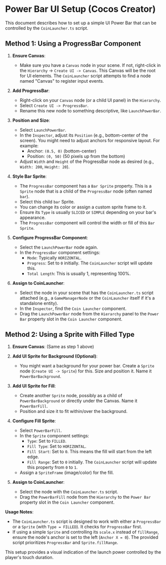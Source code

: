 # Power Bar UI Setup (Cocos Creator)

This document describes how to set up a simple UI Power Bar that can be controlled by the `CoinLauncher.ts` script.

## Method 1: Using a ProgressBar Component

1.  **Ensure Canvas**:
    *   Make sure you have a `Canvas` node in your scene. If not, right-click in the `Hierarchy` -> `Create UI -> Canvas`. This Canvas will be the root for UI elements. The `CoinLauncher` script attempts to find a node named "Canvas" to register input events.

2.  **Add ProgressBar**:
    *   Right-click on your `Canvas` node (or a child UI panel) in the `Hierarchy`.
    *   Select `Create UI -> ProgressBar`.
    *   Rename this new node to something descriptive, like `LaunchPowerBar`.

3.  **Position and Size**:
    *   Select `LaunchPowerBar`.
    *   In the `Inspector`, adjust its `Position` (e.g., bottom-center of the screen). You might need to adjust anchors for responsive layout. For example:
        *   Anchor: `(0.5, 0)` (bottom-center)
        *   Position: `(0, 50)` (50 pixels up from the bottom)
    *   Adjust `Width` and `Height` of the ProgressBar node as desired (e.g., `Width: 200`, `Height: 20`).

4.  **Style Bar Sprite**:
    *   The `ProgressBar` component has a `Bar Sprite` property. This is a `Sprite` node that is a child of the `ProgressBar` node (often named `bar`).
    *   Select this child `bar` Sprite.
    *   You can change its color or assign a custom sprite frame to it.
    *   Ensure its `Type` is usually `SLICED` or `SIMPLE` depending on your bar's appearance.
    *   The `ProgressBar` component will control the width or fill of this `Bar Sprite`.

5.  **Configure ProgressBar Component**:
    *   Select the `LaunchPowerBar` node again.
    *   In the `ProgressBar` component settings:
        *   `Mode`: Typically `HORIZONTAL`.
        *   `Progress`: Set to `0` initially. The `CoinLauncher` script will update this.
        *   `Total Length`: This is usually 1, representing 100%.

6.  **Assign to CoinLauncher**:
    *   Select the node in your scene that has the `CoinLauncher.ts` script attached (e.g., a `GameManagerNode` or the `CoinLauncher` itself if it's a standalone entity).
    *   In the `Inspector`, find the `Coin Launcher` component.
    *   Drag the `LaunchPowerBar` node from the `Hierarchy` panel to the `Power Bar` property slot in the `Coin Launcher` component.

## Method 2: Using a Sprite with Filled Type

1.  **Ensure Canvas**: (Same as step 1 above)

2.  **Add UI Sprite for Background (Optional)**:
    *   You might want a background for your power bar. Create a `Sprite` node (`Create UI -> Sprite`) for this. Size and position it. Name it `PowerBarBackground`.

3.  **Add UI Sprite for Fill**:
    *   Create another `Sprite` node, possibly as a child of `PowerBarBackground` or directly under the Canvas. Name it `PowerBarFill`.
    *   Position and size it to fit within/over the background.

4.  **Configure Fill Sprite**:
    *   Select `PowerBarFill`.
    *   In the `Sprite` component settings:
        *   `Type`: Set to `FILLED`.
        *   `Fill Type`: Set to `HORIZONTAL`.
        *   `Fill Start`: Set to `0`. This means the fill will start from the left edge.
        *   `Fill Range`: Set to `0` initially. The `CoinLauncher` script will update this property from `0` to `1`.
    *   Assign a `SpriteFrame` (image/color) for the fill.

5.  **Assign to CoinLauncher**:
    *   Select the node with the `CoinLauncher.ts` script.
    *   Drag the `PowerBarFill` node from the `Hierarchy` to the `Power Bar` property slot in the `Coin Launcher` component.

**Usage Notes**:

*   The `CoinLauncher.ts` script is designed to work with either a `ProgressBar` or a `Sprite` (with `Type = FILLED`). It checks for `ProgressBar` first.
*   If using a simple `Sprite` and controlling its `scale.x` instead of `fillRange`, ensure the node's anchor is set to the left (`Anchor X = 0`). The provided script prioritizes `ProgressBar` and `Sprite.fillRange`.

This setup provides a visual indication of the launch power controlled by the player's touch duration.
